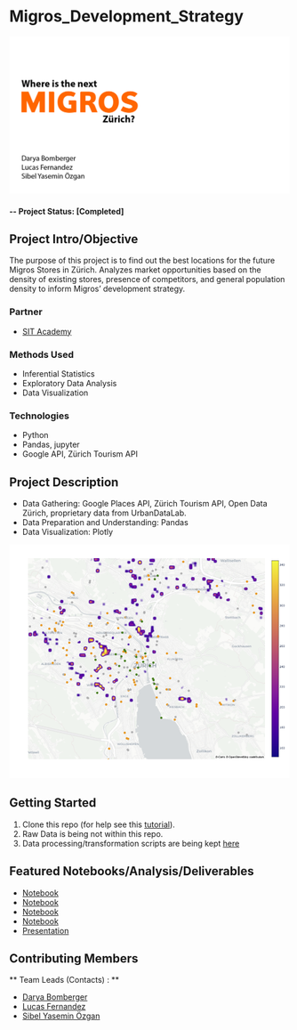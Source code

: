 # Migros_Development_Strategy

![Where is the next Migros](reports/img/1.png)


#### -- Project Status: [Completed]

## Project Intro/Objective
The purpose of this project is to find out the best locations for the future Migros Stores in Zürich.
Analyzes market opportunities based on the density of existing stores, presence of competitors, and general population density to inform Migros’ development strategy.

### Partner
* [SIT Academy](https://sit.academy/)

### Methods Used
* Inferential Statistics
* Exploratory Data Analysis
* Data Visualization

### Technologies
* Python
* Pandas, jupyter
* Google API, Zürich Tourism API

## Project Description

- Data Gathering: Google Places API, Zürich Tourism API, Open Data Zürich, proprietary data from UrbanDataLab.
- Data Preparation and Understanding: Pandas 
- Data Visualization: Plotly

![Where is the next Migros](reports/img/map1.png)

## Getting Started

1. Clone this repo (for help see this [tutorial](https://help.github.com/articles/cloning-a-repository/)).
2. Raw Data is being not within this repo.
3. Data processing/transformation scripts are being kept [here](notebooks)

## Featured Notebooks/Analysis/Deliverables
* [Notebook](notebooks/google_api.ipynb)
* [Notebook](notebooks/visualization.ipynb)
* [Notebook](notebooks/vegan_restaurants_notebook.ipynb)
* [Notebook](notebooks/Zürich_Tax_Incomes.ipynb)
* [Presentation](reports/Presentation-reduced.pdf)


## Contributing Members

** Team Leads (Contacts) : **
- [Darya Bomberger](https://github.com/dbomberger)
- [Lucas Fernandez](https://github.com/LucR31)
- [Sibel Yasemin Özgan](https://github.com/sibelyozgan)

